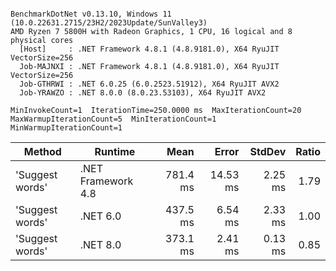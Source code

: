 ```

BenchmarkDotNet v0.13.10, Windows 11 (10.0.22631.2715/23H2/2023Update/SunValley3)
AMD Ryzen 7 5800H with Radeon Graphics, 1 CPU, 16 logical and 8 physical cores
  [Host]     : .NET Framework 4.8.1 (4.8.9181.0), X64 RyuJIT VectorSize=256
  Job-MAJNXI : .NET Framework 4.8.1 (4.8.9181.0), X64 RyuJIT VectorSize=256
  Job-GTHRWI : .NET 6.0.25 (6.0.2523.51912), X64 RyuJIT AVX2
  Job-YRAWZO : .NET 8.0.0 (8.0.23.53103), X64 RyuJIT AVX2

MinInvokeCount=1  IterationTime=250.0000 ms  MaxIterationCount=20  
MaxWarmupIterationCount=5  MinIterationCount=1  MinWarmupIterationCount=1  

```
| Method          | Runtime            | Mean     | Error    | StdDev  | Ratio |
|---------------- |------------------- |---------:|---------:|--------:|------:|
| &#39;Suggest words&#39; | .NET Framework 4.8 | 781.4 ms | 14.53 ms | 2.25 ms |  1.79 |
| &#39;Suggest words&#39; | .NET 6.0           | 437.5 ms |  6.54 ms | 2.33 ms |  1.00 |
| &#39;Suggest words&#39; | .NET 8.0           | 373.1 ms |  2.41 ms | 0.13 ms |  0.85 |
